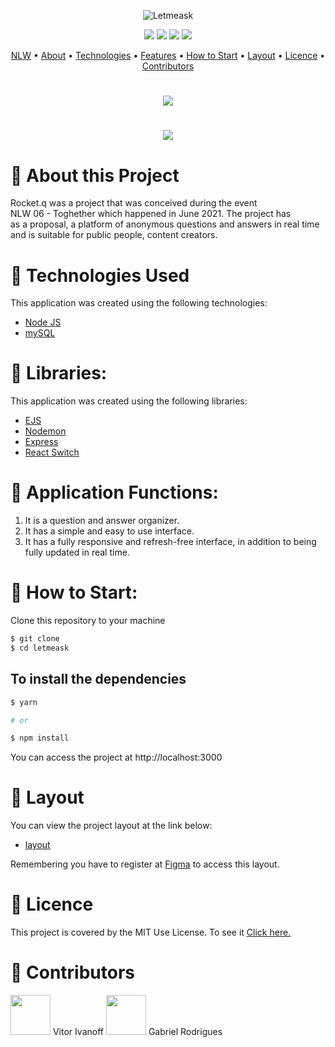 
<p align="center">
  <img alt="Letmeask" src="https://raw.githubusercontent.com/ogabrielrodrigues/.github/main/NLW/Rocketq/Logo.svg">
</p>

<div align="center">
  <img src="https://img.shields.io/github/stars/VitorIvanoff/Rocket.q"/>
  <img src="https://img.shields.io/github/issues/VitorIvanoff/Rocket.q"/>
  <img src="https://img.shields.io/github/forks/VitorIvanoff/Rocket.q"/>
  <img src="https://img.shields.io/github/license/VitorIvanoff/Rocket.q"/>
</div>

<p align="center">
 <a href="#event">NLW</a> •
 <a href="#about">About</a> • 
 <a href="#technologies">Technologies</a> • 
 <a href="#features">Features</a> • 
 <a href="#start">How to Start</a> • 
 <a href="#layout">Layout</a> •
 <a href="#licence">Licence</a> •
 <a href="#contributors">Contributors</a>
</p>

<h1 align="center" id="event">
    <img src="https://raw.githubusercontent.com/ogabrielrodrigues/.github/a1754f58460d18a6a88b193426153df51e959631/NLW/Rocketq/Illustration.svg" />
</h1>

<h1 align="center" id="event">
    <img src="https://raw.githubusercontent.com/ogabrielrodrigues/.github/main/NLW/1%20-%20NLW%20%2305%20-%201920x1080.png" />
</h1>

<h1 id="about">📙 About this Project</h1>
<p>Rocket.q was a project that was conceived during the event <br>
NLW 06 - Toghether which happened in June 2021. The project has <br>
as a proposal, a platform of anonymous questions and answers in real time <br>
and is suitable for public people, content creators.<p>

<h1 id="technologies">🧪 Technologies Used</h1>

This application was created using the following technologies:

- [Node JS](https://nodejs.org)
- [mySQL](https://www.mysql.com/)

<h1>📖 Libraries:</h1>

This application was created using the following libraries:

- [EJS](https://ejs.co/)
- [Nodemon](https://www.npmjs.com/package/nodemon)
- [Express](https://expressjs.com/pt-br/)
- [React Switch](https://www.npmjs.com/package/react-switch)

<h1 id="features">🔧 Application Functions:</h1>

1. It is a question and answer organizer.
2. It has a simple and easy to use interface.
3. It has a fully responsive and refresh-free interface, in addition to being fully updated in real time.

<h1 id="start">🚀 How to Start:</h1>

Clone this repository to your machine

```bash
$ git clone 
$ cd letmeask
```

## To install the dependencies

```bash
$ yarn

# or

$ npm install
```

You can access the project at http://localhost:3000

<h1 id="layout">🔖 Layout</h1>

You can view the project layout at the link below:

- [layout](https://www.figma.com/file/vp3iFfd1ohCbHyDX9jCiQi/Roquet.q)

Remembering you have to register at [Figma](http://figma.com/) to access this layout.

<h1 id="licence">📝 Licence</h1>

This project is covered by the MIT Use License. To see it <a href="https://github.com/VitorIvanoff/Rocket.q/blob/main/LICENSE" target="blank">Click here.</a>

<h1 id="contributors">👷 Contributors</h1>
<img src="https://github.com/VitorIvanoff.png" width="64px"/> Vitor Ivanoff
<img src="https://github.com/ogabrielrodrigues.png" width="64px"/> Gabriel Rodrigues

